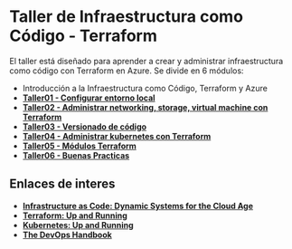 # Taller de Infraestructura como Código - Terraform

El taller está diseñado para aprender a crear y administrar infraestructura como código con Terraform en Azure. Se divide en 6 módulos:

- Introducción a la Infraestructura como Código, Terraform y Azure
- **[Taller01 - Configurar entorno local](https://github.com/lzeladam/formacioniac/blob/main/taller01/taller01-configurar-entorno-local.md)**
- **[Taller02 - Administrar networking, storage, virtual machine con Terraform](https://github.com/lzeladam/formacioniac/blob/main/taller02/taller02-networking-vm-storage.md)**
- **[Taller03 - Versionado de código](https://github.com/lzeladam/formacioniac/blob/main/taller03/taller03-versionado.md)**
- **[Taller04 - Administrar kubernetes con Terraform](https://github.com/lzeladam/formacioniac/blob/main/taller04/taller04-kubernetes.md)**
- **[Taller05 - Módulos Terraform](https://github.com/lzeladam/formacioniac/blob/main/taller05/taller05-modulos-terraform.md)**
- **[Taller06 - Buenas Practicas](https://github.com/lzeladam/formacioniac/blob/main/taller06/taller06-buenas-practicas.md)**

## Enlaces de interes

- **[Infrastructure as Code: Dynamic Systems for the Cloud Age](https://www.amazon.com/-/es/Kief-Morris-ebook/dp/B08Q35FM4B/ref=sr_1_2?__mk_es_US=%C3%85M%C3%85%C5%BD%C3%95%C3%91&crid=3QW0KWNZHSCHP&keywords=book+infrastructure+a+code&qid=1678749888&s=digital-text&sprefix=book+infraestructure+a+cod%2Cdigital-text%2C160&sr=1-2)**
- **[Terraform: Up and Running](https://www.amazon.com/-/es/Yevgeniy-Brikman-ebook/dp/B0BFVT6XS4/ref=d_pd_sbs_sccl_1_1/130-8006559-6472502?pd_rd_w=eDBSr&content-id=amzn1.sym.3676f086-9496-4fd7-8490-77cf7f43f846&pf_rd_p=3676f086-9496-4fd7-8490-77cf7f43f846&pf_rd_r=3MB6NGN8YSMZBPZBQYZF&pd_rd_wg=Xs3YD&pd_rd_r=7d2a6ba3-bb51-4eb2-bc21-72b6a98f5dd8&pd_rd_i=B0BFVT6XS4&psc=1)**
- **[Kubernetes: Up and Running](https://www.amazon.com/-/es/Yevgeniy-Brikman-ebook/dp/B0BFVT6XS4/ref=d_pd_sbs_sccl_1_1/130-8006559-6472502?pd_rd_w=eDBSr&content-id=amzn1.sym.3676f086-9496-4fd7-8490-77cf7f43f846&pf_rd_p=3676f086-9496-4fd7-8490-77cf7f43f846&pf_rd_r=3MB6NGN8YSMZBPZBQYZF&pd_rd_wg=Xs3YD&pd_rd_r=7d2a6ba3-bb51-4eb2-bc21-72b6a98f5dd8&pd_rd_i=B0BFVT6XS4&psc=1)**
- **[The DevOps Handbook](https://www.amazon.com/-/es/Gene-Kim-ebook/dp/B09G2GS39R/ref=d_pd_sbs_sccl_1_2/130-8006559-6472502?pd_rd_w=eDBSr&content-id=amzn1.sym.3676f086-9496-4fd7-8490-77cf7f43f846&pf_rd_p=3676f086-9496-4fd7-8490-77cf7f43f846&pf_rd_r=3MB6NGN8YSMZBPZBQYZF&pd_rd_wg=Xs3YD&pd_rd_r=7d2a6ba3-bb51-4eb2-bc21-72b6a98f5dd8&pd_rd_i=B09G2GS39R&psc=1)**